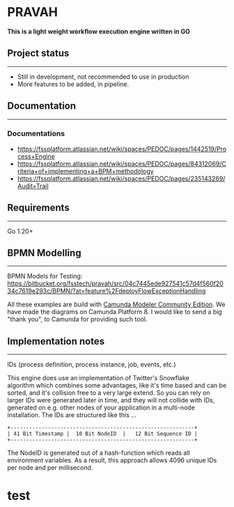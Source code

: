 # PRAVAH

**This is a light weight workflow execution engine written in GO**

## **Project status**

- - - -

* Still in development, not recommended to use in production
* More features to be added, in pipeline.

## **Documentation**

- - - -

### Documentations

* <https://fssplatform.atlassian.net/wiki/spaces/PEDOC/pages/1442519/Process+Engine>
* <https://fssplatform.atlassian.net/wiki/spaces/PEDOC/pages/84312069/Criteria+of+implementing+a+BPM+methodology>
* <https://fssplatform.atlassian.net/wiki/spaces/PEDOC/pages/235143269/Audit+Trail>


## **Requirements**

- - - -

Go 1.20+

## **BPMN Modelling**

- - - -

BPMN Models for Testing:
<https://bitbucket.org/fsstech/pravah/src/04c7445ede927541c57d4f560f2034c7619e293c/BPMN/?at=feature%2FdeployFlowExceptionHandling>

All these examples are build with [Camunda Modeler Community Edition](https://camunda.com/de/download/modeler/). We have made the diagrams on Camunda Platform 8. I would like to send a big "thank you", to Camunda for providing such tool.

## **Implementation notes**

- - - -

IDs (process definition, process instance, job, events, etc.)

This engine does use an implementation of Twitter's Snowflake algorithm which combines some advantages, like it's time based and can be sorted, and it's collision free to a very large extend. So you can rely on larger IDs were generated later in time, and they will not collide with IDs, generated on e.g. other nodes of your application in a multi-node installation.
The IDs are structured like this ...

```
+-----------------------------------------------------------+
| 41 Bit Timestamp |  10 Bit NodeID  |   12 Bit Sequence ID |
+-----------------------------------------------------------+
```

The NodeID is generated out of a hash-function which reads all environment variables. As a result, this approach allows 4096 unique IDs per node and per millisecond.

# test
